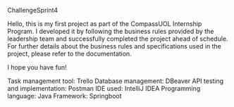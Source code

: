ChallengeSprint4

Hello, this is my first project as part of the CompassUOL Internship Program. I developed it by following the business rules provided by the leadership team and successfully completed the project ahead of schedule. For further details about the business rules and specifications used in the project, please refer to the documentation.

I hope you have fun!

Task management tool: Trello
Database management: DBeaver
API testing and implementation: Postman
IDE used: IntelliJ IDEA
Programming language: Java
Framework: Springboot

